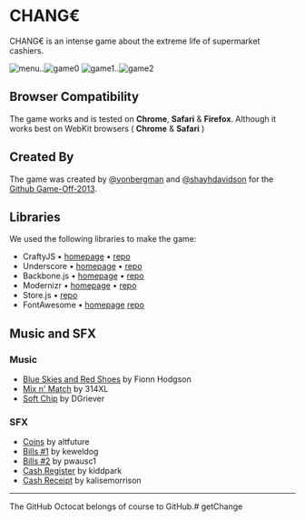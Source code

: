 # CHANG€

CHANG€ is an intense game about the extreme life of supermarket cashiers.

![menu](https://raw.github.com/RothschildGames/change/master/public/screenshots/change00.png)..![game0](https://raw.github.com/RothschildGames/change/master/public/screenshots/change01.png)
![game1](https://raw.github.com/RothschildGames/change/master/public/screenshots/change02.png)..![game2](https://raw.github.com/RothschildGames/change/master/public/screenshots/change03.png)

## Browser Compatibility
The game works and is tested on __Chrome__, __Safari__ & __Firefox__. Although it works best on WebKit browsers ( **Chrome** & __Safari__ )

## Created By
The game was created by [@yonbergman](https://twitter.com/yonbergman) and [@shayhdavidson](https://twitter.com/shayhdavidson)
for the [Github Game-Off-2013](https://github.com/github/game-off-2013).

## Libraries

We used the following libraries to make the game:

* CraftyJS • [homepage](http://craftyjs.com/) • [repo](https://github.com/craftyjs/Crafty) 
* Underscore • [homepage](http://underscorejs.org/) • [repo](https://github.com/documentcloud/underscore)
* Backbone.js • [homepage](http://backbonejs.org/) • [repo](https://github.com/jashkenas/backbone)
* Modernizr • [homepage](http://modernizr.com/) • [repo](https://github.com/Modernizr/Modernizr)
* Store.js • [repo](https://github.com/marcuswestin/store.js)
* FontAwesome • [homepage](http://fontawesome.io/) [repo](https://github.com/FortAwesome/Font-Awesome)

## Music and SFX

### Music

* [Blue Skies and Red Shoes](https://soundcloud.com/fionn_hodgson/blue-skies-and-red-shoes?in=yonbergman/sets/change) by Fionn Hodgson
* [Mix n' Match](https://soundcloud.com/314xl/mix-n-match?in=yonbergman/sets/change) by 314XL
* [Soft Chip](https://soundcloud.com/dgriever/soft-chip?in=yonbergman/sets/change) by DGriever

### SFX

* [Coins](http://www.freesound.org/people/altfuture/sounds/174629/) by altfuture
* [Bills #1](http://www.freesound.org/people/keweldog/sounds/181763/) by keweldog
* [Bills #2](http://www.freesound.org/people/pwausc1/sounds/118255/) by pwausc1
* [Cash Register](http://www.freesound.org/people/kiddpark/sounds/201159/) by kiddpark
* [Cash Receipt](http://www.freesound.org/people/kalisemorrison/sounds/202531/) by kalisemorrison

----

The GitHub Octocat belongs of course to GitHub.# getChange
